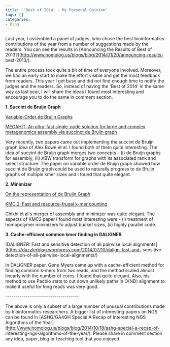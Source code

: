 ```yaml
---
title: "'Best of 2014' - My Personal Opinion"
tags: []
categories:
- blog
---
```

Last year, I assembled a panel of judges, who chose the best bioinformatics
contributions of the year from a number of suggestions made by the readers.
You can see the results in [Announcing the Results of Best of
2013?](http://www.homolog.us/blogs/blog/2014/01/20/announcing-results-
best-2013/).
<!--more-->

The entire process took quite a bit of time of everyone involved. Moreover, we
had an early start to make the effort visible and get the most feedback from
readers. This year I got busy and did not find enough time to notify the
judges and the readers. So, instead of having the 'Best of 2014' in the same
way as last year, I will share the ideas I found most interesting and
encourage you to do the same in comment section.

**1\. Succint de Bruijn Graph**

[Variable-Order de Bruijn Graphs](http://arxiv.org/abs/1411.2718)

[MEGAHIT: An ultra-fast single-node solution for large and complex
metagenomics assembly via succinct de Bruijn
graph](http://arxiv.org/abs/1409.7208)

Very recently, two papers came out implementing the succint de Bruijn graph
idea of Alex Bowe et al. I found both of them quite interesting. The idea of
succint de Bruijn graph merges two concepts - (i) de Bruijn graphs for
assembly, (ii) XBW transform for graphs with its associated rank and select
structure. The paper on variable order de Bruijn graph showed how succint de
Bruijn graph could be used to naturally progress to de Bruijn graphs of
multiple kmer sizes and I found that quite elegant.

**2\. Minimizer**

[On the representation of de Bruijn Graph](http://arxiv.org/abs/1401.5383)

[KMC 2: Fast and resource-frugal k-mer
counting](http://arxiv.org/abs/1407.1507)

Chikhi et al's merger of assembly and minimizer was quite elegant. The aspects
of KMC2 paper I found most interesting were - (i) treatment of homopolymer
minimizers to adjust bucket sizes, (ii) highly parallel code.

**3\. Cache-efficient common kmer finding in DALIGNER**

[DALIGNER: Fast and sensitive detection of all pairwise local
alignments](https://dazzlerblog.wordpress.com/2014/07/10/dalign-fast-and-
sensitive-detection-of-all-pairwise-local-alignments/)

In DALIGNER paper, Gene Myers came up with a cache-efficient method for
finding common k-mers from two reads, and the method scaled almost linearly
with the number of cores. I found that quite elegant. Also, his method to use
Pacbio stats to cut down unlikely paths in O(ND) alignment to make it useful
for long reads was very good.

\------------------------------------

The above is only a subset of a large number of unusual contributions made by
bioinformatics researchers. A bigger list of interesting papers on NGS can be
found in [ASHG/GA4GH Special A Recap of Interesting NGS Algorithms of the
Year](http://www.homolog.us/blogs/blog/2014/10/18/ashg-special-a-recap-of-
interesting-ngs-algorithms-of-the-year/). Please share in comment section any
idea, paper, blog or teaching tool that you enjoyed.

